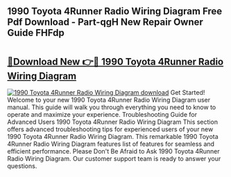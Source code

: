 ## 1990 Toyota 4Runner Radio Wiring Diagram Free Pdf Download - Part-qgH New Repair Owner Guide FHFdp

# <h2><a href="http://dflnq2w.blite.top/?on=1990+Toyota+4Runner+Radio+Wiring+Diagram">🔗Download New 👉🔴 1990 Toyota 4Runner Radio Wiring Diagram</a></h2>

[![1990 Toyota 4Runner Radio Wiring Diagram download](https://i.imgur.com/lujVjoI.png)](http://dflnq2w.blite.top/?on=1990+Toyota+4Runner+Radio+Wiring+Diagram)
Get Started! Welcome to your new 1990 Toyota 4Runner Radio Wiring Diagram user manual. This guide will walk you through everything you need to know to operate and maximize your experience. Troubleshooting Guide for Advanced Users 1990 Toyota 4Runner Radio Wiring Diagram This section offers advanced troubleshooting tips for experienced users of your new 1990 Toyota 4Runner Radio Wiring Diagram. This remarkable 1990 Toyota 4Runner Radio Wiring Diagram features list of features for seamless and efficient performance. Please Don't Be Afraid to Ask 1990 Toyota 4Runner Radio Wiring Diagram. Our customer support team is ready to answer your questions.
